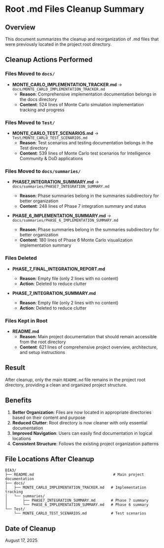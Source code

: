 # Root .md Files Cleanup Summary

## Overview
This document summarizes the cleanup and reorganization of .md files that were previously located in the project root directory.

## Cleanup Actions Performed

### Files Moved to `docs/`
- **MONTE_CARLO_IMPLEMENTATION_TRACKER.md** → `docs/MONTE_CARLO_IMPLEMENTATION_TRACKER.md`
  - **Reason**: Comprehensive implementation documentation belongs in the docs directory
  - **Content**: 524 lines of Monte Carlo simulation implementation tracking and progress

### Files Moved to `Test/`
- **MONTE_CARLO_TEST_SCENARIOS.md** → `Test/MONTE_CARLO_TEST_SCENARIOS.md`
  - **Reason**: Test scenarios and testing documentation belongs in the Test directory
  - **Content**: 539 lines of Monte Carlo test scenarios for Intelligence Community & DoD applications

### Files Moved to `docs/summaries/`
- **PHASE7_INTEGRATION_SUMMARY.md** → `docs/summaries/PHASE7_INTEGRATION_SUMMARY.md`
  - **Reason**: Phase summaries belong in the summaries subdirectory for better organization
  - **Content**: 248 lines of Phase 7 integration summary and status

- **PHASE_6_IMPLEMENTATION_SUMMARY.md** → `docs/summaries/PHASE_6_IMPLEMENTATION_SUMMARY.md`
  - **Reason**: Phase summaries belong in the summaries subdirectory for better organization
  - **Content**: 180 lines of Phase 6 Monte Carlo visualization implementation summary

### Files Deleted
- **PHASE_7_FINAL_INTEGRATION_REPORT.md**
  - **Reason**: Empty file (only 2 lines with no content)
  - **Action**: Deleted to reduce clutter

- **PHASE_7_INTEGRATION_SUMMARY.md**
  - **Reason**: Empty file (only 2 lines with no content)
  - **Action**: Deleted to reduce clutter

### Files Kept in Root
- **README.md**
  - **Reason**: Main project documentation that should remain accessible from the root directory
  - **Content**: 621 lines of comprehensive project overview, architecture, and setup instructions

## Result
After cleanup, only the main `README.md` file remains in the project root directory, providing a clean and organized project structure.

## Benefits
1. **Better Organization**: Files are now located in appropriate directories based on their content and purpose
2. **Reduced Clutter**: Root directory is now cleaner with only essential documentation
3. **Improved Navigation**: Users can easily find documentation in logical locations
4. **Consistent Structure**: Follows the existing project organization patterns

## File Locations After Cleanup
```
DIA3/
├── README.md                                    # Main project documentation
├── docs/
│   ├── MONTE_CARLO_IMPLEMENTATION_TRACKER.md   # Implementation tracking
│   └── summaries/
│       ├── PHASE7_INTEGRATION_SUMMARY.md       # Phase 7 summary
│       └── PHASE_6_IMPLEMENTATION_SUMMARY.md   # Phase 6 summary
└── Test/
    └── MONTE_CARLO_TEST_SCENARIOS.md           # Test scenarios
```

## Date of Cleanup
August 17, 2025
